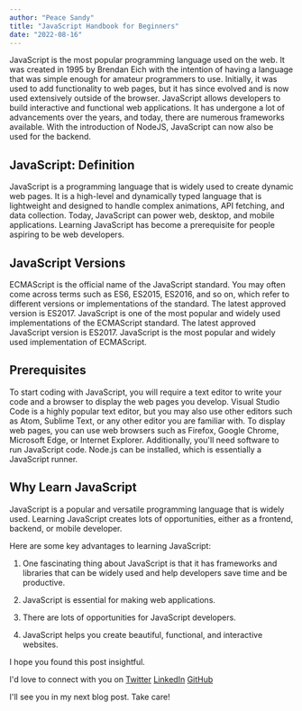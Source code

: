 ```yaml
---
author: "Peace Sandy"
title: "JavaScript Handbook for Beginners"
date: "2022-08-16"
---
```


JavaScript is the most popular programming language used on the web. It was created in 1995 by Brendan Eich with the intention of having a language that was simple enough for amateur programmers to use. Initially, it was used to add functionality to web pages, but it has since evolved and is now used extensively outside of the browser. JavaScript allows developers to build interactive and functional web applications. It has undergone a lot of advancements over the years, and today, there are numerous frameworks available. With the introduction of NodeJS, JavaScript can now also be used for the backend.

## JavaScript: Definition
JavaScript is a programming language that is widely used to create dynamic web pages. It is a high-level and dynamically typed language that is lightweight and designed to handle complex animations, API fetching, and data collection. Today, JavaScript can power web, desktop, and mobile applications. Learning JavaScript has become a prerequisite for people aspiring to be web developers.


## JavaScript Versions
ECMAScript is the official name of the JavaScript standard. You may often come across terms such as ES6, ES2015, ES2016, and so on, which refer to different versions or implementations of the standard. The latest approved version is ES2017. JavaScript is one of the most popular and widely used implementations of the ECMAScript standard. The latest approved JavaScript version is ES2017. JavaScript is the most popular and widely used implementation of ECMAScript. 

## Prerequisites
To start coding with JavaScript, you will require a text editor to write your code and a browser to display the web pages you develop. Visual Studio Code is a highly popular text editor, but you may also use other editors such as Atom, Sublime Text, or any other editor you are familiar with. To display web pages, you can use web browsers such as Firefox, Google Chrome, Microsoft Edge, or Internet Explorer. Additionally, you'll need software to run JavaScript code. Node.js can be installed, which is essentially a JavaScript runner.

## Why  Learn JavaScript

JavaScript is a popular and versatile programming language that is widely used. Learning JavaScript creates lots of opportunities, either as a frontend, backend, or mobile developer.

Here are some key advantages to learning JavaScript:

1. One fascinating thing about JavaScript is that it has frameworks and libraries that can be widely used and help developers save time and be productive.

2. JavaScript is essential for making web applications. 

3. There are lots of opportunities for JavaScript developers.

4. JavaScript helps you create beautiful, functional, and interactive websites.









I hope you found this post insightful.

I'd love to connect with you on [Twitter](http://twitter.com/PeaceSandy3) [LinkedIn](https://www.linkedin.com/in/peace-sandy-bb7a691b0) [GitHub](https://github.com/Peacesandy)

I'll see you in my next blog post. Take care!
